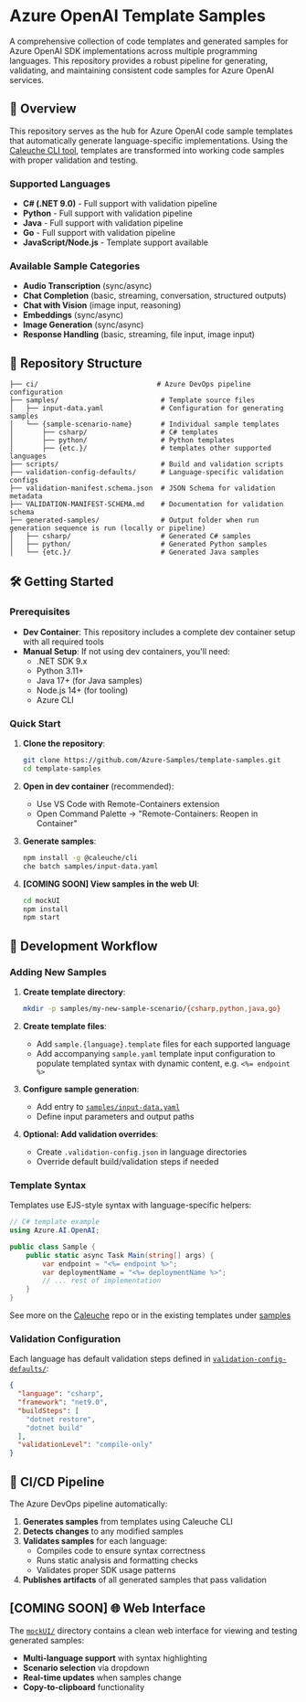 # Azure OpenAI Template Samples

A comprehensive collection of code templates and generated samples for Azure OpenAI SDK implementations across multiple programming languages. This repository provides a robust pipeline for generating, validating, and maintaining consistent code samples for Azure OpenAI services.

## 🚀 Overview

This repository serves as the hub for Azure OpenAI code sample templates that automatically generate language-specific implementations. Using the [Caleuche CLI tool](https://github.com/brandor64/caleuche), templates are transformed into working code samples with proper validation and testing.

### Supported Languages

- **C# (.NET 9.0)** - Full support with validation pipeline
- **Python** - Full support with validation pipeline  
- **Java** - Full support with validation pipeline
- **Go** - Full support with validation pipeline
- **JavaScript/Node.js** - Template support available

### Available Sample Categories

- **Audio Transcription** (sync/async)
- **Chat Completion** (basic, streaming, conversation, structured outputs)
- **Chat with Vision** (image input, reasoning)
- **Embeddings** (sync/async)
- **Image Generation** (sync/async)
- **Response Handling** (basic, streaming, file input, image input)

## 📁 Repository Structure

```
├── ci/                             # Azure DevOps pipeline configuration
├── samples/                         # Template source files
│   ├── input-data.yaml              # Configuration for generating samples
│   └── {sample-scenario-name}       # Individual sample templates
│       ├── csharp/                  # C# templates
│       ├── python/                  # Python templates
│       ├── {etc.}/                  # templates other supported languages
├── scripts/                         # Build and validation scripts
├── validation-config-defaults/      # Language-specific validation configs
├── validation-manifest.schema.json  # JSON Schema for validation metadata
├── VALIDATION-MANIFEST-SCHEMA.md    # Documentation for validation schema
├── generated-samples/               # Output folder when run generation sequence is run (locally or pipeline)
│   ├── csharp/                      # Generated C# samples
│   ├── python/                      # Generated Python samples
│   └── {etc.}/                      # Generated Java samples
```

## 🛠️ Getting Started

### Prerequisites

- **Dev Container**: This repository includes a complete dev container setup with all required tools
- **Manual Setup**: If not using dev containers, you'll need:
  - .NET SDK 9.x
  - Python 3.11+
  - Java 17+ (for Java samples)
  - Node.js 14+ (for tooling)
  - Azure CLI

### Quick Start

1. **Clone the repository**:
   ```bash
   git clone https://github.com/Azure-Samples/template-samples.git
   cd template-samples
   ```

2. **Open in dev container** (recommended):
   - Use VS Code with Remote-Containers extension
   - Open Command Palette → "Remote-Containers: Reopen in Container"

3. **Generate samples**:
   ```bash
   npm install -g @caleuche/cli
   che batch samples/input-data.yaml
   ```

4. **[COMING SOON] View samples in the web UI**:
   ```bash
   cd mockUI
   npm install
   npm start
   ```

## 🔧 Development Workflow

### Adding New Samples

1. **Create template directory**:
   ```bash
   mkdir -p samples/my-new-sample-scenario/{csharp,python,java,go}
   ```

2. **Create template files**:
   - Add `sample.{language}.template` files for each supported language
   - Add accompanying `sample.yaml` template input configuration to populate templated syntax with dynamic content, e.g. `<%= endpoint %>`

3. **Configure sample generation**:
   - Add entry to [`samples/input-data.yaml`](samples/input-data.yaml)
   - Define input parameters and output paths

4. **Optional: Add validation overrides**:
   - Create `.validation-config.json` in language directories
   - Override default build/validation steps if needed

### Template Syntax

Templates use EJS-style syntax with language-specific helpers:

```csharp
// C# template example
using Azure.AI.OpenAI;

public class Sample {
    public static async Task Main(string[] args) {
        var endpoint = "<%= endpoint %>";
        var deploymentName = "<%= deploymentName %>";
        // ... rest of implementation
    }
}
```
See more on the [Caleuche](https://github.com/brandor64/caleuche) repo or in the existing templates under [samples](samples/)

### Validation Configuration

Each language has default validation steps defined in [`validation-config-defaults/`](validation-config-defaults/):

```json
{
  "language": "csharp",
  "framework": "net9.0",
  "buildSteps": [
    "dotnet restore",
    "dotnet build"
  ],
  "validationLevel": "compile-only"
}
```

## 🔄 CI/CD Pipeline

The Azure DevOps pipeline automatically:

1. **Generates samples** from templates using Caleuche CLI
2. **Detects changes** to any modified samples
3. **Validates samples** for each language:
   - Compiles code to ensure syntax correctness
   - Runs static analysis and formatting checks
   - Validates proper SDK usage patterns
4. **Publishes artifacts** of all generated samples that pass validation

## [COMING SOON] 🌐 Web Interface

The [`mockUI/`](mockUI/) directory contains a clean web interface for viewing and testing generated samples:

- **Multi-language support** with syntax highlighting
- **Scenario selection** via dropdown
- **Real-time updates** when samples change
- **Copy-to-clipboard** functionality
